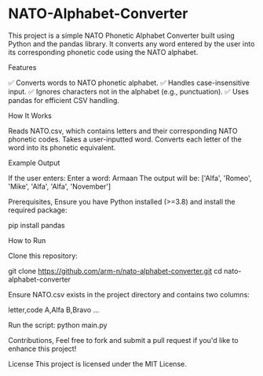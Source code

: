 # NATO-Alphabet-Converter
This project is a simple NATO Phonetic Alphabet Converter built using Python and the pandas library. It converts any word entered by the user into its corresponding phonetic code using the NATO alphabet.

Features

✅ Converts words to NATO phonetic alphabet.
✅ Handles case-insensitive input.
✅ Ignores characters not in the alphabet (e.g., punctuation).
✅ Uses pandas for efficient CSV handling.

How It Works

Reads NATO.csv, which contains letters and their corresponding NATO phonetic codes.
Takes a user-inputted word.
Converts each letter of the word into its phonetic equivalent.

Example Output

If the user enters:
Enter a word: Armaan
The output will be:
['Alfa', 'Romeo', 'Mike', 'Alfa', 'Alfa', 'November']

Prerequisites,
Ensure you have Python installed (>=3.8) and install the required package:

pip install pandas

How to Run

Clone this repository:

git clone https://github.com/arm-n/nato-alphabet-converter.git
cd nato-alphabet-converter

Ensure NATO.csv exists in the project directory and contains two columns:

letter,code
A,Alfa
B,Bravo
...

Run the script:
python main.py

Contributions,
Feel free to fork and submit a pull request if you'd like to enhance this project!

License
This project is licensed under the MIT License.
